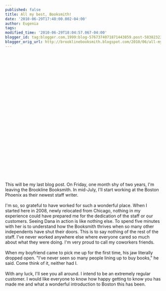 ```yaml
---
published: false
title: All my best, Booksmith!
date: '2010-06-29T17:48:00.002-04:00'
author: Eugenia
tags: 
modified_time: '2010-06-29T18:04:57.067-04:00'
blogger_id: tag:blogger.com,1999:blog-5767374071871443859.post-5838232319634082188
blogger_orig_url: http://brooklinebooksmith.blogspot.com/2010/06/all-my-best-booksmith.html
---
```


<object width="480" height="385"><param name="movie" value="http://www.youtube.com/v/zEIzyhu5txE&amp;hl=en_US&amp;fs=1&amp;"></param><param name="allowFullScreen" value="true"></param><param name="allowscriptaccess" value="always"></param><embed src="http://www.youtube.com/v/zEIzyhu5txE&amp;hl=en_US&amp;fs=1&amp;" type="application/x-shockwave-flash" allowscriptaccess="always" allowfullscreen="true" width="480" height="385"></embed></object><div><br /></div><div>This will be my last blog post. On Friday, one month shy of two years, I'm leaving the Brookline Booksmith. In mid-July, I'll start working at the Boston Phoenix as their newest staff writer.</div><div><br /></div><div>I'm so, so grateful to have worked for such a wonderful place. When I started here in 2008, newly relocated from Chicago, nothing in my experience could have prepared me for the dedication of the staff or our customers. Seeing Dana in action is like nothing else. To spend five minutes with her is to understand how the Booksmith thrives when so many other independents have shut their doors. This is to say nothing of the rest of the staff. I've never worked anywhere else where everyone cared so much about what they were doing. I'm very proud to call my coworkers friends. </div><div><br /></div><div>When my boyfriend came to pick me up for the first time, his jaw literally dropped open. "I've never seen so many people lining up to buy books," he said. Come think of it, neither had I.</div><div><br /></div><div>With any luck, I'll see you all around. I intend to be an extremely regular customer. I would like everyone to know how happy getting to know you has made me and what a wonderful introduction to Boston this has been. </div>